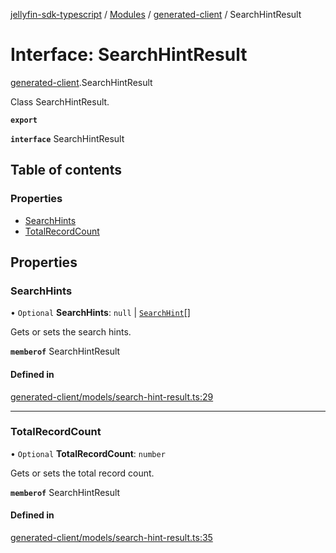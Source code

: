 [jellyfin-sdk-typescript](../README.md) / [Modules](../modules.md) / [generated-client](../modules/generated_client.md) / SearchHintResult

# Interface: SearchHintResult

[generated-client](../modules/generated_client.md).SearchHintResult

Class SearchHintResult.

**`export`**

**`interface`** SearchHintResult

## Table of contents

### Properties

- [SearchHints](generated_client.SearchHintResult.md#searchhints)
- [TotalRecordCount](generated_client.SearchHintResult.md#totalrecordcount)

## Properties

### SearchHints

• `Optional` **SearchHints**: ``null`` \| [`SearchHint`](generated_client.SearchHint.md)[]

Gets or sets the search hints.

**`memberof`** SearchHintResult

#### Defined in

[generated-client/models/search-hint-result.ts:29](https://github.com/thornbill/jellyfin-sdk-typescript/blob/46678c1/src/generated-client/models/search-hint-result.ts#L29)

___

### TotalRecordCount

• `Optional` **TotalRecordCount**: `number`

Gets or sets the total record count.

**`memberof`** SearchHintResult

#### Defined in

[generated-client/models/search-hint-result.ts:35](https://github.com/thornbill/jellyfin-sdk-typescript/blob/46678c1/src/generated-client/models/search-hint-result.ts#L35)
